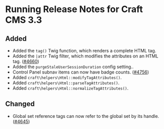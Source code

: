 # Running Release Notes for Craft CMS 3.3

## Added
- Added the `tag()` Twig function, which renders a complete HTML tag.
- Added the `|attr` Twig filter, which modifies the attributes on an HTML tag. ([#4660](https://github.com/craftcms/cms/issues/4660))
- Added the `purgeStaleUserSessionDuration` config setting..
- Control Panel subnav items can now have badge counts. ([#4756](https://github.com/craftcms/cms/issues/4756))
- Added `craft\helpers\Html::modifyTagAttributes()`.
- Added `craft\helpers\Html::parseTagAttributes()`.
- Added `craft\helpers\Html::normalizeTagAttributes()`.

## Changed
- Global set reference tags can now refer to the global set by its handle. ([#4645](https://github.com/craftcms/cms/issues/4645))
